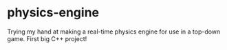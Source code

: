# physics-engine
Trying my hand at making a real-time physics engine for use in a top-down game. First big C++ project!

